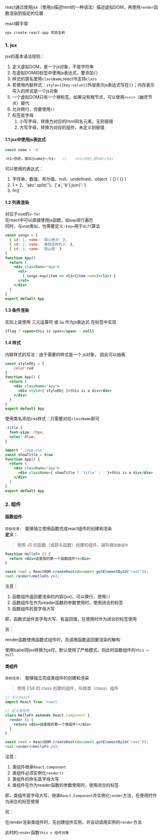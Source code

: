 react通过使用jsx（使用js描述html的一种语法）描述虚拟DOM，再使用`render`函数渲染到指定的位置

react脚手架
```javascript
npx create-react-app 项目名称
```
### 1. jsx
jsx的基本语法规则：

1. 定义虚拟DOM，是一个js对象，不是字符串
2. 在虚拟DOM的标签中使用js表达式，要添加`{}`
3. 样式的类名使用`className`;react18支持`class`
4. 若使用内联样式：`style={{key:value}}`外层表示js表达式写在`{}`；内存表示写入的样式是一个js对象
5. 一个虚拟DOM只有一个根标签，如果没有根节点，可以使用`<></>`（幽灵节点）替代
6. 允许跨行，但要使用`()`
7. 标签首字母
   1. 小写字母，转换为对应的html同名元素，无则报错
   2. 大写字母，转换为对应的组件，未定义则报错

#### 1.1 jsx中使用js表达式
```javascript
const name = 'd'

<h1>你好，我叫{name}</h1>   //    <h1>你好,我叫d</h1>
```
可以使用的表达式：

1. 字符串、数值、布尔值、null、undefined、object（ [] / {} ）
2. 1 + 2、'abc'.split('')、['a', 'b'].join('-')
3. fn()


#### 1.2 列表渲染
对应于vue的`v-for`<br />在react中可以直接使用js函数，如`map`进行遍历<br />同时，与vue类似，也需要定义`:key=`用于`diff`算法
```jsx
const songs = [
  { id: 1, name: '痴心绝对' },
  { id: 2, name: '像我这样的人' },
  { id: 3, name: '南山南' }
]
function App()
  return (
    <div className="App">
      <ul>
        { songs.map(item => <li>{item.name}</li>) }
      </ul>
    </div>
  )
}
export default App
```


#### 1.3 条件渲染
实际上是使用 三元运算符 或 `&&` 作为js表达式 在标签中实现
```jsx
{flag ? <span>this is span</span> : null}
```


#### 1.4 样式
内联样式的写法：由于需要的样式是一个 js对象， 因此可以抽离
```jsx
const styleObj = {
    color:red
}
function App() {
  return (
    <div className="App">
      <div style={ styleObj }>this is a div</div>
    </div>
  )
}
export default App
```

使用类名添加css样式：只需要对应`className`即可
```css
.title {
  font-size: 30px;
  color: blue;
}
```

```jsx
import './app.css'
const showTitle = true
function App() {
  return (
    <div className="App">
      <div className={ showTitle ? 'title' : ''}>this is a div</div>
    </div>
  )
}
export default App
```


### 2. 组件

#### 函数组件
`目标任务:`   能够独立使用函数完成react组件的创建和渲染<br />**定义：**
> 使用 JS 的函数（或箭头函数）创建的组件，就叫做`函数组件`


```jsx
function HelloFn () {
  return <div>这是我的第一个函数组件!</div>
}

const root = ReactDOM.createRoot(document.getElementById("root"));
root.render(<HelloFn />);
```
注意：

1. 函数组件返回要渲染的内容(jsx)，可以换行，使用`()`
2. 函数组件在作为reader函数的参数使用时，使用闭合的标签
3. 函数组件的首字母大写

即，函数式组件首字母大写、有返回值，在使用时作为闭合的标签使用

另：

render函数使用函数式组件时，先调用函数返回要渲染的解构

使用babel将jsx转换为js时，默认使用了严格模式，则此时函数组件的`this = null`


#### 类组件
`目标任务:`   能够独立完成类组件的创建和渲染
> 使用 ES6 的 class 创建的组件，叫做类（class）组件


```jsx
// 引入React
import React from 'react'

// 定义类组件
class HelloFn extends React.Component {
  render () {
    return <div>这是我的第一个类组件!</div>
  }
}

const root = ReactDOM.createRoot(document.getElementById("root"));
root.render(<HelloFn />);
```
注意：

1. 类组件继承`React.Component`
2. 类组件必须实例化`render()`
3. 类组件的命名首字母大写
4. 类组件在作为reader函数的参数使用时，使用闭合的标签

即，类组件首字母大写、继承`React.Component`并实例化`render`方法，在使用时作为闭合的标签使用

另：

在render渲染类组件时，先创建组件实例，并自动调用实例的`render`方法

此时的`render`函数`this = 组件对象`


